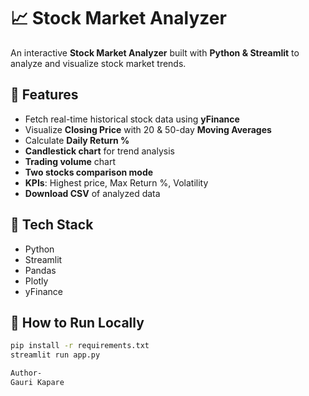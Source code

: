 # 📈 Stock Market Analyzer

An interactive **Stock Market Analyzer** built with **Python & Streamlit** to analyze and visualize stock market trends.

## 🔹 Features
- Fetch real-time historical stock data using **yFinance**
- Visualize **Closing Price** with 20 & 50-day **Moving Averages**
- Calculate **Daily Return %**
- **Candlestick chart** for trend analysis
- **Trading volume** chart
- **Two stocks comparison mode**
- **KPIs**: Highest price, Max Return %, Volatility
- **Download CSV** of analyzed data

## 🔹 Tech Stack
- Python
- Streamlit
- Pandas
- Plotly
- yFinance

## 🔹 How to Run Locally
```bash
pip install -r requirements.txt
streamlit run app.py

Author-
Gauri Kapare
